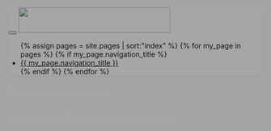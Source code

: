 ---
---
<html lang="en">
	<head>
		<meta charset="utf-8">
		<meta http-equiv="X-UA-Compatible" content="IE=edge">
		<meta name="viewport" content="width=device-width, initial-scale=1">
		<link rel="stylesheet" href="https://maxcdn.bootstrapcdn.com/bootstrap/4.0.0-alpha.6/css/bootstrap.min.css" integrity="sha384-rwoIResjU2yc3z8GV/NPeZWAv56rSmLldC3R/AZzGRnGxQQKnKkoFVhFQhNUwEyJ" crossorigin="anonymous">
		<script src="https://code.jquery.com/jquery-3.1.1.slim.min.js" integrity="sha384-A7FZj7v+d/sdmMqp/nOQwliLvUsJfDHW+k9Omg/a/EheAdgtzNs3hpfag6Ed950n" crossorigin="anonymous"></script>
		<script src="https://cdnjs.cloudflare.com/ajax/libs/tether/1.4.0/js/tether.min.js" integrity="sha384-DztdAPBWPRXSA/3eYEEUWrWCy7G5KFbe8fFjk5JAIxUYHKkDx6Qin1DkWx51bBrb" crossorigin="anonymous"></script>
		<script src="https://maxcdn.bootstrapcdn.com/bootstrap/4.0.0-alpha.6/js/bootstrap.min.js" integrity="sha384-vBWWzlZJ8ea9aCX4pEW3rVHjgjt7zpkNpZk+02D9phzyeVkE+jo0ieGizqPLForn" crossorigin="anonymous"></script>
		<style>
		.navbar {
			background-color: white;
			box-shadow: 0px 1px 3px -1px rgba(0,0,0,0.15);
		}
		.jumbotron {
			height: 325px;
			vertical-align: middle;
			background-image: url(http://www.ugasmis.com/uploads/8/1/3/6/81367886/background-images/363152973.jpg);
			background-repeat: no-repeat;
			background-position: 0.00% 31.48%;
			background-color: transparent;
			background-size: cover;
		}
		.jumbotron:after {
			content: '';
			position: absolute;
			top: 0;
			left: 0;
			display: block;
			width: 100%;
			min-height: 100%;
			height: inherit;
			background: rgba(0,0,0,0.35);
		}
		.jumbotron-text {
			color: white;
			z-index: 10000;
		}
		.no-lr-padding {
			padding-left: 0px;
			padding-right: 0px;
		}
		</style>
	</head>
	<body>
		<div class="container" id="header">
			<nav class="navbar navbar-toggleable-md navbar-light bg-faded">
				<button class="navbar-toggler navbar-toggler-right" type="button" data-toggle="collapse" data-target="#navbarText" aria-controls="navbarText" aria-expanded="false" aria-label="Toggle navigation">
				<span class="navbar-toggler-icon"></span>
				</button>
				<a class="navbar-brand" href="#">
					<img src="http://www.ugasmis.com/uploads/8/1/3/6/81367886/screen-shot-2016-09-09-at-8-57-13-pm.png" width="300" height="50" class="d-inline-block align-top" alt="">
				</a>
				<div class="collapse navbar-collapse" id="navbarText">
					<ul class="navbar-nav mr-auto">
						{% assign pages = site.pages | sort:"index" %}
						{% for my_page in pages %}
							{% if my_page.navigation_title %}
								<li class="nav-item {% if my_page.url == page.url %}active{% endif %}">
								<a class="nav-link" href="{{ my_page.url | prepend: site.baseurl }}">
									{{ my_page.navigation_title }}
								</a>
							</li>
						{% endif %}
						{% endfor %}
					</ul>
				</div>
			</nav>
		</div>
		<div class="container-fluid text-center no-lr-padding">
			<div class="jumbotron">
				<span class="jumbotron-text">
					<h3>
					The University of Georgia
					</h3>
					<h2>
					Society of Business Intelligence
					</h2>
				</span>
			</div>
		</div>
	</body>
</html>